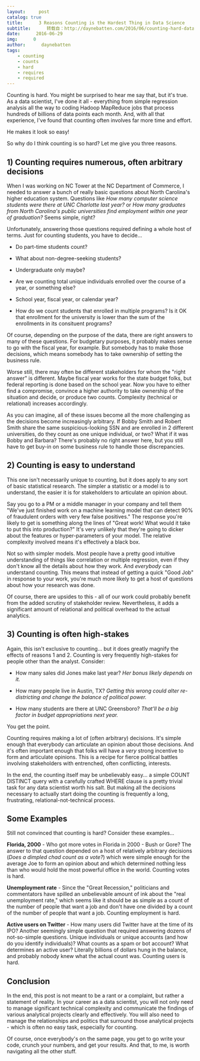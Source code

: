 ```yaml
---
layout:     post
catalog: true
title:      3 Reasons Counting is the Hardest Thing in Data Science
subtitle:      转载自：http://daynebatten.com/2016/06/counting-hard-data-science/
date:      2016-06-29
img:      0
author:      daynebatten
tags:
    - counting
    - counts
    - hard
    - requires
    - required
---
```


Counting is hard. You might be surprised to hear me say that, but it's true. As a data scientist, I've done it all - everything from simple regression analysis all the way to coding Hadoop MapReduce jobs that process hundreds of billions of data points each month. And, with all that experience, I've found that counting often involves far more time and effort.

He makes it look so easy!

So why do I think counting is so hard? Let me give you three reasons.

## 1) Counting requires numerous, often arbitrary decisions

When I was working on NC Tower at the NC Department of Commerce, I needed to answer a bunch of really basic questions about North Carolina's higher education system. Questions like *How many computer science students were there at UNC Charlotte last year?* or *How many graduates from North Carolina's public universities find employment within one year of graduation?* Seems simple, right?

Unfortunately, answering those questions required defining a whole host of terms. Just for counting students, you have to decide...

- Do part-time students count?

- What about non-degree-seeking students?

- Undergraduate only maybe?

- Are we counting total unique individuals enrolled over the course of a year, or something else?

- School year, fiscal year, or calendar year?

- How do we count students that enrolled in multiple programs? Is it OK that enrollment for the university is lower than the sum of the enrollments in its consituent programs?


Of course, depending on the purpose of the data, there are right answers to many of these questions. For budgetary purposes, it probably makes sense to go with the fiscal year, for example. But somebody has to make those decisions, which means somebody has to take ownership of setting the business rule.

Worse still, there may often be different stakeholders for whom the "right answer" is different. Maybe fiscal year works for the state budget folks, but federal reporting is done based on the school year. Now you have to either find a compromise, convince a higher authority to take ownership of the situation and decide, or produce two counts. Complexity (technical or relational) increases accordingly.

As you can imagine, all of these issues become all the more challenging as the decisions become increasingly arbitrary. If Bobby Smith and Robert Smith share the same suspicious-looking SSN and are enrolled in 2 different universities, do they count as one unique individual, or two? What if it was Bobby and Barbara? There's probably no right answer here, but you still have to get buy-in on some business rule to handle those discrepancies.

## 2) Counting is easy to understand

This one isn't necessarily unique to counting, but it does apply to any sort of basic statistical research. The simpler a statistic or a model is to understand, the easier it is for stakeholders to articulate an opinion about.

Say you go to a PM or a middle manager in your company and tell them "We've just finished work on a machine learning model that can detect 90% of fraudulent orders with very few false positives." The response you're likely to get is something along the lines of "Great work! What would it take to put this into production?" It's very unlikely that they're going to dicker about the features or hyper-parameters of your model. The relative complexity involved means it's effectively a black box.

Not so with simpler models. Most people have a pretty good intuitive understanding of things like correlation or multiple regression, even if they don't know all the details about how they work. And *everybody* can understand counting. This means that instead of getting a quick "Good Job" in response to your work, you're much more likely to get a host of questions about how your research was done.

Of course, there are upsides to this - all of our work could probably benefit from the added scrutiny of stakeholder review. Nevertheless, it adds a significant amount of relational and political overhead to the actual analytics.

## 3) Counting is often high-stakes

Again, this isn't exclusive to counting... but it does greatly magnify the effects of reasons 1 and 2. Counting is very frequently high-stakes for people other than the analyst. Consider:

- How many sales did Jones make last year? *Her bonus likely depends on it.*

- How many people live in Austin, TX? *Getting this wrong could alter re-districting and change the balance of political power.*

- How many students are there at UNC Greensboro? *That'll be a big factor in budget appropriations next year.*


You get the point.

Counting requires making a lot of (often arbitrary) decisions. It's simple enough that everybody can articulate an opinion about those decisions. And it's often important enough that folks will have a *very* strong incentive to form and articulate opinions. This is a recipe for fierce political battles involving stakeholders with entrenched, often conflicting, interests.

In the end, the counting itself may be unbelievably easy... a simple COUNT DISTINCT query with a carefully crafted WHERE clause is a pretty trivial task for any data scientist worth his salt. But making all the decisions necessary to actually start doing the counting is frequently a long, frustrating, relational-not-technical process.

## Some Examples

Still not convinced that counting is hard? Consider these examples...

**Florida, 2000** - Who got more votes in Florida in 2000 - Bush or Gore? The answer to that question depended on a host of relatively arbitrary decisions (*Does a dimpled chad count as a vote?*) which were simple enough for the average Joe to form an opinion about and which determined nothing less than who would hold the most powerful office in the world. Counting votes is hard.

**Unemployment rate** - Since the "Great Recession," politicians and commentators have spilled an unbelievable amount of ink about the "real unemployment rate," which seems like it should be as simple as a count of the number of people that want a job and don't have one divided by a count of the number of people that want a job. Counting employment is hard.

**Active users on Twitter** - How many users did Twitter have at the time of its IPO? Another seemingly simple question that required answering dozens of not-so-simple questions. Unique individuals or unique accounts (and how do you identify individuals)? What counts as a spam or bot account? What determines an active user? Literally billions of dollars hung in the balance, and probably nobody knew what the actual count was. Counting users is hard.

## Conclusion

In the end, this post is not meant to be a rant or a complaint, but rather a statement of reality. In your career as a data scientist, you will not only need to manage significant technical complexity and communicate the findings of various analytical projects clearly and effectively. You will also need to manage the relationships and politics that surround those analytical projects - which is often no easy task, especially for counting.

Of course, once everybody's on the same page, you get to go write your code, crunch your numbers, and get your results. And that, to me, is worth navigating all the other stuff.
